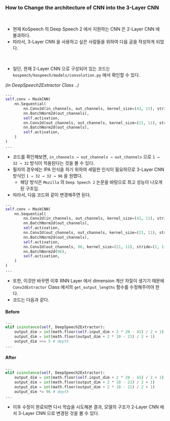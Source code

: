 ### How to Change the architecture of CNN into the 3-Layer CNN

<br/>

- 현재 KoSpeech 의 Deep Speech 2 에서 지원하는 CNN 은 2-Layer CNN 에 불과하다.
- 따라서, 3-Layer CNN 을 사용하고 싶은 사람들을 위하여 다음 글을 작성하게 되었다.

<br/>

- 일단, 현재 2-Layer CNN 으로 구성되어 있는 코드는 `kospeech/kospeech/models/convolution.py` 에서 확인할 수 있다.

*(in DeepSpeech2Extractor Class ..)*
```python
...
self.conv = MaskCNN(
    nn.Sequential(
        nn.Conv2d(in_channels, out_channels, kernel_size=(41, 11), stride=(2, 2), padding=(20, 5), bias=False),
        nn.BatchNorm2d(out_channels),
        self.activation,
        nn.Conv2d(out_channels, out_channels, kernel_size=(21, 11), stride=(2, 1), padding=(10, 5), bias=False),
        nn.BatchNorm2d(out_channels),
        self.activation,
    )
)
...
```

- 코드를 확인해보면, `in_channels → out_channels → out_channels` 으로 `1 → 32 → 32` 방식이 적용된다는 것을 볼 수 있다.
- 필자의 경우에는 IPA 인식을 하기 위하여 세밀한 인식이 필요하므로 3-Layer CNN 방식인 `1 → 32 → 32 → 96` 을 원했다.
  - 해당 방식은 `Mozilla` 의 `Deep Speech 2` 논문을 바탕으로 최고 성능이 나오게 된 구조임.
- 따라서, 다음 코드와 같이 변경해주면 된다.

```python
...
self.conv = MaskCNN(
    nn.Sequential(
        nn.Conv2d(in_channels, out_channels, kernel_size=(41, 11), stride=(2, 2), padding=(20, 5), bias=False),
        nn.BatchNorm2d(out_channels),
        self.activation,
        nn.Conv2d(out_channels, out_channels, kernel_size=(21, 11), stride=(2, 1), padding=(10, 5), bias=False),
        nn.BatchNorm2d(out_channels),
        self.activation,
        nn.Conv2d(out_channels, 96, kernel_size=(21, 11), stride=(2, 1), padding=(10, 5), bias=False),
        nn.BatchNorm2d(96),
        self.activation,
    )
)
...
```

- 또한, 이것만 바꾸면 이후 RNN Layer 에서 dimension 계산 차질이 생기기 때문에 `Conv2dExtractor` Class 에서의 `get_output_lengths` 함수를 수정해주어야 한다.
- 코드는 다음과 같다.

#### Before
```python
...
elif isinstance(self, DeepSpeech2Extractor):
    output_dim = int(math.floor(self.input_dim + 2 * 20 - 41) / 2 + 1)
    output_dim = int(math.floor(output_dim + 2 * 10 - 21) / 2 + 1)
    output_dim <<= 5 # depth
...
```

#### After
```python
...
elif isinstance(self, DeepSpeech2Extractor):
    output_dim = int(math.floor(self.input_dim + 2 * 20 - 41) / 2 + 1)
    output_dim = int(math.floor(output_dim + 2 * 10 - 21) / 2 + 1)
    output_dim = int(math.floor(output_dim + 2 * 10 - 21) / 2 + 1)
    output_dim *= 96 # depth
...
```

- 이후 수정이 완료되면 다시 학습을 시도해본 결과, 모델의 구조가 2-Layer CNN 에서 3-Layer CNN 으로 변경된 것을 볼 수 있다.
